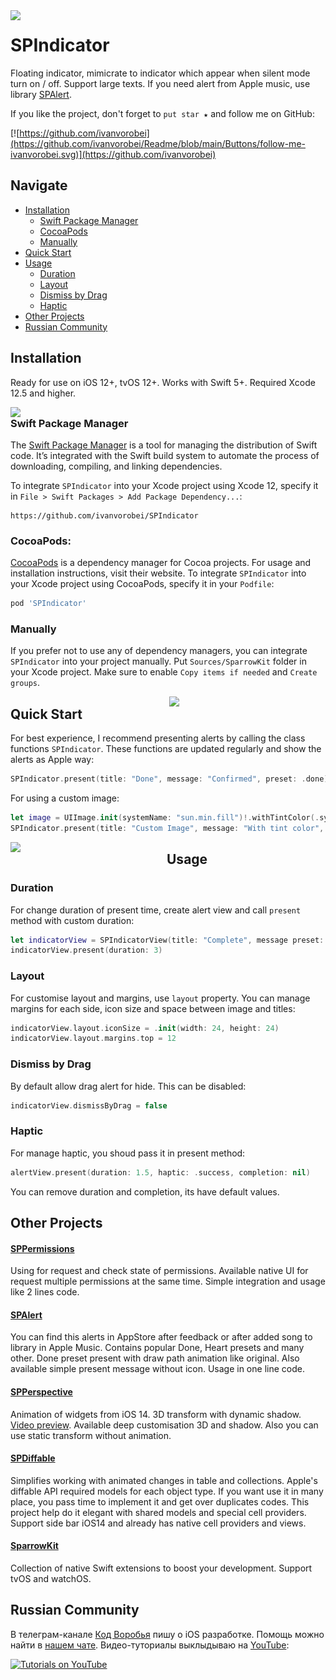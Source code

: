 <img align="left" src="https://github.com/ivanvorobei/SPIndicator/blob/main/Assets/Readme/preview-v1.11.jpg" width="420"/>

# SPIndicator

Floating indicator, mimicrate to indicator which appear when silent mode turn on / off. Support large texts. If you need alert from Apple music, use library [SPAlert](https://github.com/ivanvorobei/SPAlert).

If you like the project, don't forget to `put star ★` and follow me on GitHub:

[![https://github.com/ivanvorobei](https://github.com/ivanvorobei/Readme/blob/main/Buttons/follow-me-ivanvorobei.svg)](https://github.com/ivanvorobei)

## Navigate

- [Installation](#installation)
    - [Swift Package Manager](#swift-package-manager)
    - [CocoaPods](#cocoapods)
    - [Manually](#manually)
- [Quick Start](#quick-start)
- [Usage](#usage)
    - [Duration](#duration)
    - [Layout](#layout)
    - [Dismiss by Drag](#dismiss-by-drag)
    - [Haptic](#haptic)
- [Other Projects](#other-projects)
- [Russian Community](#russian-community)

## Installation

Ready for use on iOS 12+, tvOS 12+. Works with Swift 5+. Required Xcode 12.5 and higher.

<img align="right" src="https://github.com/ivanvorobei/SPIndicator/blob/main/Assets/Readme/spm-install-preview.png" width="520"/>

### Swift Package Manager

The [Swift Package Manager](https://swift.org/package-manager/) is a tool for managing the distribution of Swift code. It’s integrated with the Swift build system to automate the process of downloading, compiling, and linking dependencies.

To integrate `SPIndicator` into your Xcode project using Xcode 12, specify it in `File > Swift Packages > Add Package Dependency...`:

```ogdl
https://github.com/ivanvorobei/SPIndicator
```

### CocoaPods:

[CocoaPods](https://cocoapods.org) is a dependency manager for Cocoa projects. For usage and installation instructions, visit their website. To integrate `SPIndicator` into your Xcode project using CocoaPods, specify it in your `Podfile`:

```ruby
pod 'SPIndicator'
```

### Manually

If you prefer not to use any of dependency managers, you can integrate `SPIndicator` into your project manually. Put `Sources/SparrowKit` folder in your Xcode project. Make sure to enable `Copy items if needed` and `Create groups`.

<img align="right" src="https://github.com/ivanvorobei/SPIndicator/blob/main/Assets/Readme/error-preview.svg" width="250"/>

## Quick Start

For best experience, I recommend presenting alerts by calling the class functions `SPIndicator`. These functions are updated regularly and show the alerts as Apple way: 

```swift
SPIndicator.present(title: "Done", message: "Confirmed", preset: .done)
```

For using a custom image:

```swift 
let image = UIImage.init(systemName: "sun.min.fill")!.withTintColor(.systemYellow, renderingMode: .alwaysOriginal)
SPIndicator.present(title: "Custom Image", message: "With tint color", preset: .custom(image)))
```

<img align="left" src="https://github.com/ivanvorobei/SPIndicator/blob/main/Assets/Readme/bookmarked-preview.svg" width="250"/>

## Usage

### Duration

For change duration of present time, create alert view and call `present` method with custom duration:

```swift
let indicatorView = SPIndicatorView(title: "Complete", message preset: .done)
indicatorView.present(duration: 3)
```

### Layout

For customise layout and margins, use `layout` property. You can manage margins for each side, icon size and space between image and titles:

```swift
indicatorView.layout.iconSize = .init(width: 24, height: 24)
indicatorView.layout.margins.top = 12
```

### Dismiss by Drag

By default allow drag alert for hide. This can be disabled:

```swift
indicatorView.dismissByDrag = false
```

### Haptic

For manage haptic, you shoud pass it in present method:

```swift
alertView.present(duration: 1.5, haptic: .success, completion: nil)
```

You can remove duration and completion, its have default values.

## Other Projects

#### [SPPermissions](https://github.com/ivanvorobei/SPPermissions)
Using for request and check state of permissions. Available native UI for request multiple permissions at the same time. Simple integration and usage like 2 lines code.

#### [SPAlert](https://github.com/ivanvorobei/SPAlert)
You can find this alerts in AppStore after feedback or after added song to library in Apple Music. Contains popular Done, Heart presets and many other. Done preset present with draw path animation like original. Also available simple present message without icon. Usage in one line code.

#### [SPPerspective](https://github.com/ivanvorobei/SPPerspective)
Animation of widgets from iOS 14. 3D transform with dynamic shadow. [Video preview](https://ivanvorobei.by/github/spperspective/video-preview). Available deep customisation 3D and shadow. Also you can use static transform without animation.

#### [SPDiffable](https://github.com/ivanvorobei/SPDiffable)
Simplifies working with animated changes in table and collections. Apple's diffable API required models for each object type. If you want use it in many place, you pass time to implement it and get over duplicates codes. This project help do it elegant with shared models and special cell providers. Support side bar iOS14 and already has native cell providers and views.

#### [SparrowKit](https://github.com/ivanvorobei/SparrowKit)
Collection of native Swift extensions to boost your development. Support tvOS and watchOS.

## Russian Community

В телеграм-канале [Код Воробья](https://sparrowcode.by/telegram) пишу о iOS разработке. Помощь можно найти в [нашем чате](https://sparrowcode.by/telegram/chat).
Видео-туториалы выклыдываю на [YouTube](https://sparrowcode.by/youtube):

[![Tutorials on YouTube](https://cdn.ivanvorobei.by/github/readme/youtube-preview.jpg)](https://sparrowcode.by/youtube)

